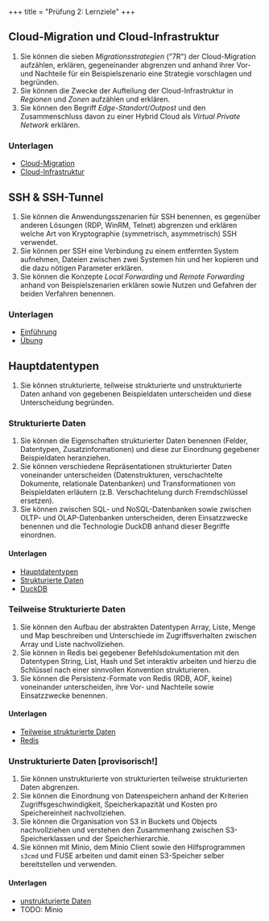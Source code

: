 +++
title = "Prüfung 2: Lernziele"
+++

## Cloud-Migration und Cloud-Infrastruktur

1. Sie können die sieben _Migrationsstrategien_ ("7R") der Cloud-Migration
   aufzählen, erklären, gegeneinander abgrenzen und anhand ihrer Vor- und
   Nachteile für ein Beispielszenario eine Strategie vorschlagen und begründen.
2. Sie können die Zwecke der Aufteilung der Cloud-Infrastruktur in _Regionen_
   und _Zonen_ aufzählen und erklären.
3. Sie können den Begriff _Edge-Standort_/_Outpost_ und den Zusammenschluss
   davon zu einer Hybrid Cloud als _Virtual Private Network_ erklären.

### Unterlagen

- [Cloud-Migration](/theorie/cloud-migration/)
- [Cloud-Infrastruktur](/theorie/cloud-infrastruktur/)

## SSH & SSH-Tunnel

1. Sie können die Anwendungsszenarien für SSH benennen, es gegenüber anderen
   Lösungen (RDP, WinRM, Telnet) abgrenzen und erklären welche Art von
   Kryptographie (symmetrisch, asymmetrisch) SSH verwendet.
2. Sie können per SSH eine Verbindung zu einem entfernten System aufnehmen,
   Dateien zwischen zwei Systemen hin und her kopieren und die dazu nötigen
   Parameter erklären.
3. Sie können die Konzepte _Local Forwarding_ und _Remote Forwarding_ anhand von
   Beispielszenarien erklären sowie Nutzen und Gefahren der beiden Verfahren
   benennen.

### Unterlagen

- [Einführung](/ssh/intro/)
- [Übung](/ssh/uebung/)

## Hauptdatentypen

1. Sie können strukturierte, teilweise strukturierte und unstrukturierte Daten anhand
   von gegebenen Beispieldaten unterscheiden und diese Unterscheidung begründen.

### Strukturierte Daten

1. Sie können die Eigenschaften strukturierter Daten benennen (Felder,
   Datentypen, Zusatzinformationen) und diese zur Einordnung gegebener
   Beispieldaten heranziehen.
2. Sie können verschiedene Repräsentationen strukturierter Daten voneinander
   unterscheiden (Datenstrukturen, verschachtelte Dokumente, relationale
   Datenbanken) und Transformationen von Beispieldaten erläutern (z.B.
   Verschachtelung durch Fremdschlüssel ersetzen).
3. Sie können zwischen SQL- und NoSQL-Datenbanken sowie zwischen OLTP- und
   OLAP-Datenbanken unterscheiden, deren Einsatzzwecke benennen und die
   Technologie DuckDB anhand dieser Begriffe einordnen.

#### Unterlagen

- [Hauptdatentypen](/hauptdatentypen)
- [Strukturierte Daten](/hauptdatentypen/strukturierte)
- [DuckDB](/hauptdatentypen/strukturierte/duckdb)

### Teilweise Strukturierte Daten

1. Sie können den Aufbau der abstrakten Datentypen Array, Liste, Menge und Map
   beschreiben und Unterschiede im Zugriffsverhalten zwischen Array und Liste
   nachvollziehen.
2. Sie können in Redis bei gegebener Befehlsdokumentation mit den Datentypen
   String, List, Hash und Set interaktiv arbeiten und hierzu die Schlüssel nach
   einer sinnvollen Konvention strukturieren.
3. Sie können die Persistenz-Formate von Redis (RDB, AOF, keine) voneinander
   unterscheiden, ihre Vor- und Nachteile sowie Einsatzzwecke benennen.

#### Unterlagen

- [Teilweise strukturierte Daten](/hauptdatentypen/teilweise-strukturierte)
- [Redis](/hauptdatentypen/teilweise-strukturierte/redis)

### Unstrukturierte Daten [provisorisch!]

1. Sie können unstrukturierte von strukturierten teilweise strukturierten Daten
   abgrenzen.
2. Sie können die Einordnung von Datenspeichern anhand der Kriterien
   Zugriffsgeschwindigkeit, Speicherkapazität und Kosten pro Speichereinheit
   nachvollziehen.
3. Sie können die Organisation von S3 in Buckets und Objects nachvollziehen und
   verstehen den Zusammenhang zwischen S3-Speicherklassen und der
   Speicherhierarchie.
4. Sie können mit Minio, dem Minio Client sowie den Hilfsprogrammen `s3cmd` und
   FUSE arbeiten und damit einen S3-Speicher selber bereitstellen und verwenden.

#### Unterlagen

- [unstrukturierte Daten](/hauptdatentypen/unstrukturierte)
- TODO: Minio
